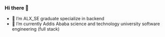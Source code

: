 ### Hi there 👋

<!--
**habeshaethiopia/habeshaethiopia** is a ✨ _special_ ✨ repository because its `README.md` (this file) appears on your GitHub profile.

Here are some ideas to get you started:
-->
- 🔭 I’m ALX_SE graduate specialize in backend
- 🌱 I’m currently Addis Ababa science and technology university software engineering (full stack)
<!--
- 👯 I’m looking to collaborate on ...
- 🤔 I’m looking for help with ...
- 💬 Ask me about ...
- 📫 How to reach me: ...
- ⚡ Fun fact: ...
-->

